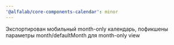 ```yaml
---
'@alfalab/core-components-calendar': minor
---
```


Экспортирован мобильный month-only календарь, пофикшены параметры month/defaultMonth для month-only view
